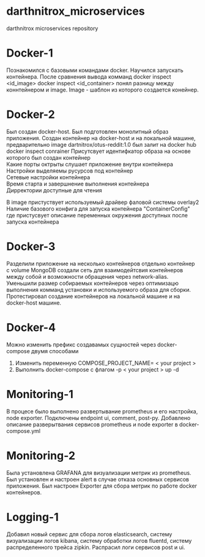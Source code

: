 # darthnitrox_microservices
darthnitrox microservices repository  

# Docker-1
Познакомился с базовыми командами docker. Научился запускать контейнера. После сравнения вывода комманд docker inspect <id_image> docker inspect <id_container> понял разницу между коннтейнером и image. Image - шаблон из которого создается конейнер.

# Docker-2
Был создан docker-host. Был подготовлен монолитный образ приложения. Создан контейнер на docker-host и на локальной машине, предварительно image dartnitrox/otus-reddit:1.0 был залит на docker hub
docker inspect conrainer
Присутсвует идентифкатор образа на основе которого был создан контейнер  
Какие порты октрыты слушает приложение внутри контейнера  
Настройки выделяемы русурсов под контейнер  
Сетевые настройки контейнера  
Время старта и завершнение выполнения контейнера  
Дирректории доступные для чтения  

В image пристуствует используемый драйвер фаловой системы overlay2  
Наличие базового конфига для запуска контейнера "ContainerConfig"  где пристусвует описание  переменных окружения доступных после запуска контейнера

# Docker-3
Разделили приложение на несколько контейнеров отдельно контейнер с volume MongoDB создали сеть для взаимодейтсвия контейнеров между собой и возможности обращения через network-alias. 
Уменьшили размер собираемых контейнеров через оптимизацю выполнения комманд установки и используемого образа для сборки. Протестировал создание контейнеров на локальной машине и на docker-host машине.

# Docker-4
Можно изменить префикс создавамых сущностей через docker-compose двумя способами  
1. Изменить переменную COMPOSE_PROJECT_NAME= < your project >
2. Выполнить docker-compose с флагом -p < your project > up -d

# Monitoring-1
В процесе было выполнено развертывание prometheus и его настройка, node exporter. Подключены endpoint ui, comment, post-py. Добавлено описание разверытвания сервисов prometheus и node exporter в docker-compose.yml

# Monitoring-2
Была установлена GRAFANA для визуализации метрик из prometheus. Был установлен и настроен alert в случае отказа основных сервисов приложения. Был настроен Exporter для сбора метрик по работе docker контейнеров.

# Logging-1
Добавил новый сервис для сбора логов elasticsearch, систему визуализации логов kibana, систему обработки логов fluentd, систему распределенного трейса zipkin. Распрасил логи сервисов post и ui.
